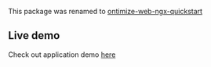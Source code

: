This package was renamed to [ontimize-web-ngx-quickstart](https://github.com/OntimizeWeb/ontimize-web-ng2-quickstart)


## Live demo

Check out application demo <a href="https://ontimizeweb.github.io/ontimize-web-ngx-quickstart" target="_blank" title="live demo"> here</a>
